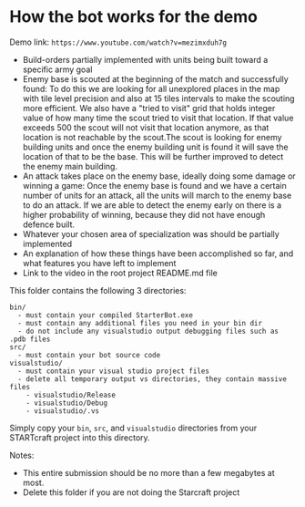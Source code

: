 # How the bot works for the demo
Demo link: `https://www.youtube.com/watch?v=mezimxduh7g`

- Build-orders partially implemented with units being built toward a specific army goal
- Enemy base is scouted at the beginning of the match and successfully found: To do this we are looking for all unexplored places in the map with tile level precision and also at 15 tiles intervals to make the scouting more efficient. We also have a "tried to visit" grid that holds integer value of how many time the scout tried to visit that location. If that value exceeds 500 the scout will not visit that location anymore, as that location is not reachable by the scout.The scout is looking for enemy building units and once the enemy building unit is found it will save the location of that to be the base. This will be further improved to detect the enemy main building.
- An attack takes place on the enemy base, ideally doing some damage or winning a game: Once the enemy base is found and we have a certain number of units for an attack, all the units will march to the enemy base to do an attack. If we are able to detect the enemy early on there is a higher probability of winning, because they did not have enough defence built. 
- Whatever your chosen area of specialization was should be partially implemented
- An explanation of how these things have been accomplished so far, and what features you have left to implement
- Link to the video in the root project README.md file



This folder contains the following 3 directories:

```
bin/ 
  - must contain your compiled StarterBot.exe
  - must contain any additional files you need in your bin dir
  - do not include any visualstudio output debugging files such as .pdb files
src/ 
  - must contain your bot source code
visualstudio/
  - must contain your visual studio project files
  - delete all temporary output vs directories, they contain massive files
    - visualstudio/Release
    - visualstudio/Debug
    - visualstudio/.vs
```

Simply copy your `bin`, `src`, and `visualstudio` directories from your STARTcraft project into this directory.

Notes: 
- This entire submission should be no more than a few megabytes at most. 
- Delete this folder if you are not doing the Starcraft project
